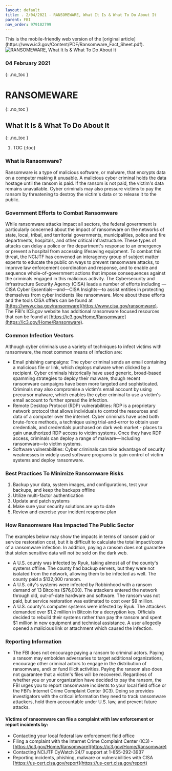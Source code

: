 ```yaml
---
layout: default
title: . 2/04/2021 - RANSOMEWARE, What It Is & What To Do About It  
parent: FBI 
nav_order: 979102799 
---
```

<style>
.dont-break-out {
  /* These are technically the same, but use both */
  overflow-wrap: break-word;
  word-wrap: break-word;

  -ms-word-break: break-all;
  /* This is the dangerous one in WebKit, as it breaks things wherever */
  word-break: break-all;
  /* Instead use this non-standard one: */
  word-break: break-word;
}
</style>

<div class="dont-break-out" markdown="1">
This is the mobile-friendly web version of the [original article](https://www.ic3.gov/Content/PDF/Ransomware_Fact_Sheet.pdf).

<img src="https://statics.bsafes.com/images/publications/Ransomware_Fact_Sheet.png" alt="RANSOMEWARE, What It Is & What To Do About It" style="display:block; margin:0 auto">

### 04 February 2021
{: .no_toc }

# RANSOMEWARE 
{: .no_toc }
## What It Is & What To Do About It
{: .no_toc }

1. TOC
{:toc}

### What is Ransomware?
Ransomware is a type of malicious software, or malware, that encrypts data on a computer making it unusable. A malicious cyber criminal holds the data hostage until the ransom is paid. If the ransom is not paid, the victim's data remains unavailable. Cyber criminals may also pressure victims to pay the ransom by threatening to destroy the victim's data or to release it to the public.

### Government Efforts to Combat Ransomware
While ransomware attacks impact all sectors, the federal government is particularly concerned about the impact of ransomware on the networks of state, local, tribal, and territorial governments, municipalities, police and fire departments, hospitals, and other critical infrastructure. These types of attacks can delay a police or fire department's response to an emergency or prevent a hospital from accessing lifesaving equipment. To combat this threat, the NCIJTF has convened an interagency group of subject matter experts to educate the public on ways to prevent ransomware attacks, to improve law enforcement coordination and response, and to enable and sequence whole-of-government actions that impose consequences against the criminals engaged in this malicious activity. The Cybersecurity and Infrastructure Security Agency (CISA) leads a number of efforts including —CISA Cyber Essentials—and—CISA Insights—to assist entities in protecting themselves from cyber incidents like ransomware. More about these efforts and the tools CISA offers can be found at [https://www.cisa.gov/ransomware](https://www.cisa.gov/ransomware). The FBI's IC3.gov website has additional ransomware focused resources that can be found at [https://ic3.gov/Home/Ransomware](https://ic3.gov/Home/Ransomware).

### Common Infection Vectors
Although cyber criminals use a variety of techniques to infect victims with ransomware, the most common means of infection are: 
* Email phishing campaigns: The cyber criminal sends an email containing a malicious file or link, which deploys malware when clicked by a recipient. Cyber criminals historically have used generic, broad-based spamming strategies to deploy their malware, though recent ransomware campaigns have been more targeted and sophisticated. Criminals may also compromise a victim's email account by using precursor malware, which enables the cyber criminal to use a victim's email account to further spread the infection.
* Remote Desktop Protocol (RDP) vulnerabilities: RDP is a proprietary network protocol that allows individuals to control the resources and data of a computer over the internet. Cyber criminals have used both brute-force methods, a technique using trial-and-error to obtain user credentials, and credentials purchased on dark web market - places to gain unauthorized RDP access to victim systems. Once they have RDP access, criminals can deploy a range of malware—including ransomware—to victim systems.
* Software vulnerabilities: Cyber criminals can take advantage of security weaknesses in widely used software programs to gain control of victim systems and deploy ransomware. 

### Best Practices To Minimize Ransomware Risks
1. Backup your data, system images, and configurations, test your backups, and keep the backups offline
1. Utilize multi-factor authentication
1. Update and patch systems
1. Make sure your security solutions are up to date
1. Review and exercise your incident response plan

### How Ransomware Has Impacted The Public Sector
The examples below may show the impacts in terms of ransom paid or service restoration cost, but it is difficult to calculate the total impact/costs of a ransomware infection. In addition, paying a ransom does not guarantee that stolen sensitive data will not be sold on the dark web.
* A U.S. county was infected by Ryuk, taking almost all of the county's systems offline. The county had backup servers, but they were not isolated from the network, allowing them to be infected as well. The county paid a $132,000 ransom.
* A U.S. city's systems were infected by Robbinhood with a ransom demand of 13 Bitcoins ($76,000). The attackers entered the network through old, out-of-date hardware and software. The ransom was not paid, but service restoration was estimated to cost over $9 million.
* A U.S. county's computer systems were infected by Ryuk. The attackers demanded over $1.2 million in Bitcoin for a decryption key. Officials decided to rebuild their systems rather than pay the ransom and spent $1 million in new equipment and technical assistance. A user allegedly opened a malicious link or attachment which caused the infection.

### Reporting Information
* The FBI does not encourage paying a ransom to criminal actors. Paying a ransom may embolden adversaries to target additional organizations, encourage other criminal actors to engage in the distribution of ransomware, and/ or fund illicit activities. Paying the ransom also does not guarantee that a victim's files will be recovered. Regardless of whether you or your organization have decided to pay the ransom, the FBI urges you to report ransomware incidents to your local field office or the FBI's Internet Crime Complaint Center (IC3). Doing so provides investigators with the critical information they need to track ransomware attackers, hold them accountable under U.S. law, and prevent future attacks. 

#### Victims of ransomware can file a complaint with law enforcement or report incidents by:
* Contacting your local federal law enforcement field office
* Filing a complaint with the Internet Crime Complaint Center (IC3) -[https://ic3.gov/Home/Ransomware](https://ic3.gov/Home/Ransomware) 
* Contacting NCIJTF CyWatch 24/7 support at 1-855-292-3937
* Reporting incidents, phishing, malware or vulnerabilities with CISA [https://us-cert.cisa.gov/report](https://us-cert.cisa.gov/report) 

</div>
